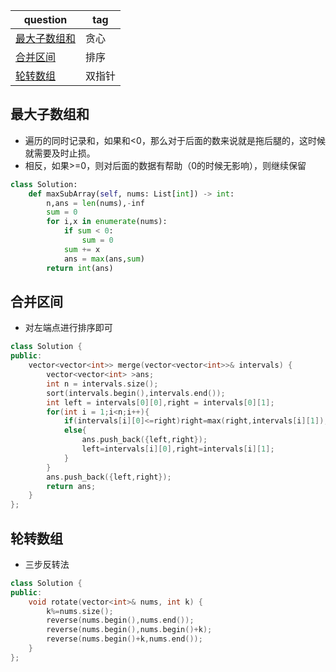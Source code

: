 | question                                                     | tag    |
| ------------------------------------------------------------ | ------ |
| [最大子数组和](https://leetcode.cn/problems/maximum-subarray?envType=study-plan-v2&envId=top-100-liked) | 贪心   |
| [合并区间](https://leetcode.cn/problems/merge-intervals?envType=study-plan-v2&envId=top-100-liked) | 排序   |
| [轮转数组](https://leetcode.cn/problems/rotate-array?envType=study-plan-v2&envId=top-100-liked) | 双指针 |



## 最大子数组和

- 遍历的同时记录和，如果和<0，那么对于后面的数来说就是拖后腿的，这时候就需要及时止损。
- 相反，如果>=0，则对后面的数据有帮助（0的时候无影响），则继续保留

```python
class Solution:
    def maxSubArray(self, nums: List[int]) -> int:
        n,ans = len(nums),-inf
        sum = 0
        for i,x in enumerate(nums):
            if sum < 0:
                sum = 0
            sum += x
            ans = max(ans,sum)
        return int(ans)
```



## 合并区间

- 对左端点进行排序即可

```cpp
class Solution {
public:
    vector<vector<int>> merge(vector<vector<int>>& intervals) {
        vector<vector<int> >ans;
        int n = intervals.size();
        sort(intervals.begin(),intervals.end());
        int left = intervals[0][0],right = intervals[0][1];
        for(int i = 1;i<n;i++){
            if(intervals[i][0]<=right)right=max(right,intervals[i][1]);
            else{
                ans.push_back({left,right});
                left=intervals[i][0],right=intervals[i][1];
            }
        }
        ans.push_back({left,right});
        return ans;
    }
};
```

## 轮转数组

- 三步反转法

```cpp
class Solution {
public:
    void rotate(vector<int>& nums, int k) {
        k%=nums.size();
        reverse(nums.begin(),nums.end());
        reverse(nums.begin(),nums.begin()+k);
        reverse(nums.begin()+k,nums.end());
    }
};
```

